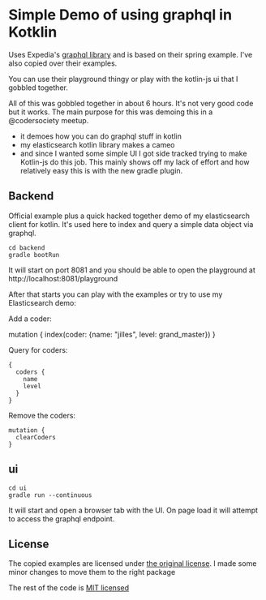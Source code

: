 # Simple Demo of using graphql in Kotklin 

Uses Expedia's [graphql library](https://github.com/ExpediaGroup/graphql-kotlin) and is based on their spring example. I've also copied over their examples.

You can use their playground thingy or play with the kotlin-js ui that I gobbled together.

All of this was gobbled together in about 6 hours. It's not very good code but it works. The main purpose for this was demoing this in a @codersociety meetup.

- it demoes how you can do graphql stuff in kotlin
- my elasticsearch kotlin library makes a cameo
- and since I wanted some simple UI I got side tracked trying to make Kotlin-js do this job. This mainly shows off my lack of effort and how relatively easy this is with the new gradle plugin.

## Backend

Official example plus a quick hacked together demo of my elasticsearch client for kotlin. It's used here to index and query a simple data object via graphql.

```
cd backend
gradle bootRun
```

It will start on port 8081 and you should be able to open the playground at http://localhost:8081/playground

After that starts you can play with the examples or try to use my Elasticsearch demo:

Add a coder:

mutation {
  index(coder: {name: "jilles", level: grand_master})
}

Query for coders:
```
{
  coders {
    name
    level
  }
}
```

Remove the coders:

```
mutation {
  clearCoders
}
```

## ui

```
cd ui
gradle run --continuous
```

It will start and open a browser tab with the UI. On page load it will attempt to access the graphql endpoint.

## License

The copied examples are licensed under [the original license](https://github.com/ExpediaGroup/graphql-kotlin/blob/master/LICENSE). 
I made some minor changes to move them to the right package

The rest of the code is [MIT licensed](LICENSE)
